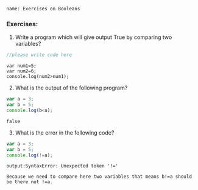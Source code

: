 ```ngMeta
name: Exercises on Booleans
```

### Exercises:

1. Write a program which will give output True by comparing two variables?

```javascript
//please write code here
```

```solution
var num1=5;
var num2=6;
console.log(num2>num1);
```

2. What is the output of the following program?

```javascript
var a = 3;
var b = 5;
console.log(b<a);
```

```solution
false
```

3. What is the error in the following code?

```javascript
var a = 3;
var b = 5;
console.log(!=a);
```
```solution
output:SyntaxError: Unexpected token '!=' 

Because we need to compare here two variables that means b!=a should be there not !=a.
```